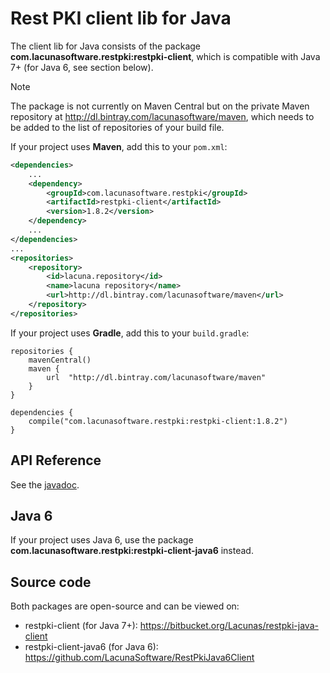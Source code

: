 ﻿# Rest PKI client lib for Java

The client lib for Java consists of	the package **com.lacunasoftware.restpki:restpki-client**, which is compatible with Java 7+ (for Java 6, see section below).

> [!NOTE]
> The package is not currently on Maven Central but on the private Maven repository at http://dl.bintray.com/lacunasoftware/maven, which needs
> to be added to the list of repositories of your build file.

If your project uses **Maven**, add this to your `pom.xml`:

```xml
<dependencies>
	...
	<dependency>
		<groupId>com.lacunasoftware.restpki</groupId>
		<artifactId>restpki-client</artifactId>
		<version>1.8.2</version>
	</dependency>
	...
</dependencies>
...
<repositories>
	<repository>
		<id>lacuna.repository</id>
		<name>lacuna repository</name>
		<url>http://dl.bintray.com/lacunasoftware/maven</url>
	</repository>
</repositories>
```

If your project uses **Gradle**, add this to your `build.gradle`:

```
repositories {
	mavenCentral()
	maven {
		url  "http://dl.bintray.com/lacunasoftware/maven" 
	}
} 

dependencies {
	compile("com.lacunasoftware.restpki:restpki-client:1.8.2")
}
```

## API Reference

<!-- Direct link to avoid DocFX warning -->
See the [javadoc](https://docs.lacunasoftware.com/en-us/content/javadocs/restpki-client/).

## Java 6

If your project uses Java 6, use the package **com.lacunasoftware.restpki:restpki-client-java6** instead.

## Source code

Both packages are open-source and can be viewed on:

* restpki-client (for Java 7+): https://bitbucket.org/Lacunas/restpki-java-client
* restpki-client-java6 (for Java 6): https://github.com/LacunaSoftware/RestPkiJava6Client
